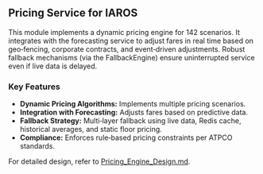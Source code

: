 ## Pricing Service for IAROS
This module implements a dynamic pricing engine for 142 scenarios. It integrates with the forecasting service to adjust fares in real time based on geo‑fencing, corporate contracts, and event‑driven adjustments. Robust fallback mechanisms (via the FallbackEngine) ensure uninterrupted service even if live data is delayed.

### Key Features
- **Dynamic Pricing Algorithms:** Implements multiple pricing scenarios.
- **Integration with Forecasting:** Adjusts fares based on predictive data.
- **Fallback Strategy:** Multi‑layer fallback using live data, Redis cache, historical averages, and static floor pricing.
- **Compliance:** Enforces rule‑based pricing constraints per ATPCO standards.

For detailed design, refer to [Pricing_Engine_Design.md](../../technical_blueprint/Pricing_Engine_Design.md).
